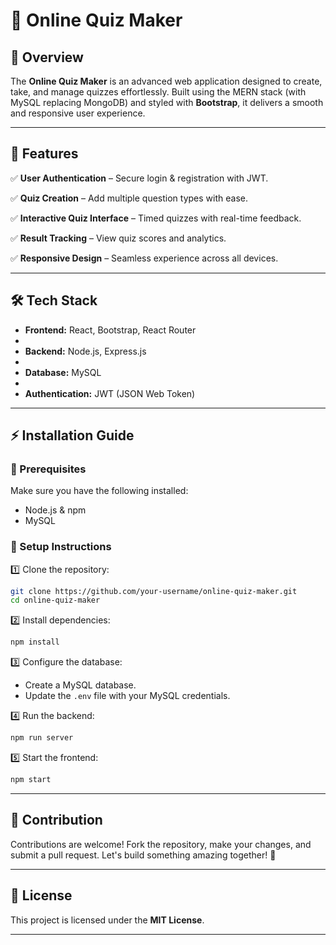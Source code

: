 # 🎯 Online Quiz Maker

## 🌟 Overview

The **Online Quiz Maker** is an advanced web application designed to create, take, and manage quizzes effortlessly. Built using the MERN stack (with MySQL replacing MongoDB) and styled with **Bootstrap**, it delivers a smooth and responsive user experience.

---

## 🚀 Features

✅ **User Authentication** – Secure login & registration with JWT.

✅ **Quiz Creation** – Add multiple question types with ease.

✅ **Interactive Quiz Interface** – Timed quizzes with real-time feedback.

✅ **Result Tracking** – View quiz scores and analytics.

✅ **Responsive Design** – Seamless experience across all devices.

---

## 🛠 Tech Stack

- **Frontend:** React, Bootstrap, React Router
- 
- **Backend:** Node.js, Express.js
- 
- **Database:** MySQL
- 
- **Authentication:** JWT (JSON Web Token)

---

## ⚡ Installation Guide
### 📌 Prerequisites
Make sure you have the following installed:
- Node.js & npm
- MySQL

### 🔧 Setup Instructions

1️⃣ Clone the repository:
   ```bash
   git clone https://github.com/your-username/online-quiz-maker.git
   cd online-quiz-maker
   ```

2️⃣ Install dependencies:
   ```bash
   npm install
   ```

3️⃣ Configure the database:
   - Create a MySQL database.
   - Update the `.env` file with your MySQL credentials.

4️⃣ Run the backend:
   ```bash
   npm run server
   ```

5️⃣ Start the frontend:
   ```bash
   npm start
   ```

---

## 🤝 Contribution
Contributions are welcome! Fork the repository, make your changes, and submit a pull request. Let's build something amazing together! 🚀

---

## 📜 License
This project is licensed under the **MIT License**.

---


